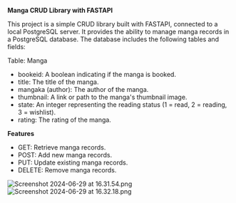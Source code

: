 **Manga CRUD Library with FASTAPI**

This project is a simple CRUD library built with FASTAPI, connected to a local PostgreSQL server. It provides the ability to manage manga records in a PostgreSQL database. The database includes the following tables and fields:

Table: Manga
- bookeid: A boolean indicating if the manga is booked.
- title: The title of the manga.
- mangaka (author): The author of the manga.
- thumbnail: A link or path to the manga's thumbnail image.
- state: An integer representing the reading status (1 = read, 2 = reading, 3 = wishlist).
- rating: The rating of the manga.

**Features**

- GET: Retrieve manga records.
- POST: Add new manga records.
- PUT: Update existing manga records.
- DELETE: Remove manga records.

![Screenshot 2024-06-29 at 16.31.54.png](..%2F..%2F..%2FDesktop%2FScreenshot%202024-06-29%20at%2016.31.54.png)![Screenshot 2024-06-29 at 16.32.18.png](..%2F..%2F..%2F..%2F..%2Fvar%2Ffolders%2Fvr%2Fndsqrdqx2mx9n7sqdfspnnx00000gn%2FT%2FTemporaryItems%2FNSIRD_screencaptureui_TZ6QXo%2FScreenshot%202024-06-29%20at%2016.32.18.png)